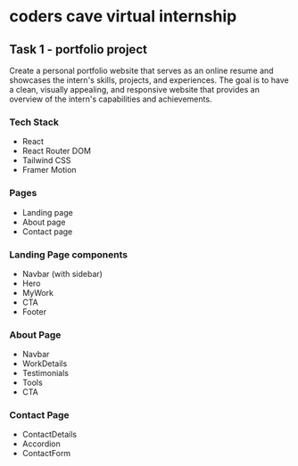 # coders cave virtual internship

## Task 1 - portfolio project

Create a personal portfolio website that serves as an online resume and showcases
the intern's skills, projects, and experiences. The goal is to have a clean, visually
appealing, and responsive website that provides an overview of the intern's capabilities and achievements.

### Tech Stack

- React
- React Router DOM
- Tailwind CSS
- Framer Motion

### Pages

- Landing page
- About page
- Contact page

### Landing Page components

- Navbar (with sidebar)
- Hero
- MyWork
- CTA
- Footer

### About Page

- Navbar
- WorkDetails
- Testimonials
- Tools
- CTA

### Contact Page

- ContactDetails
- Accordion
- ContactForm
